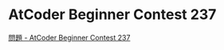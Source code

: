 AtCoder Beginner Contest 237
===

[問題 - AtCoder Beginner Contest 237](https://atcoder.jp/contests/abc237/tasks)
